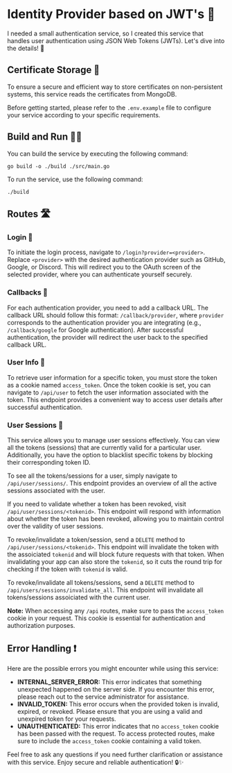 # Identity Provider based on JWT's 🔐

I needed a small authentication service, so I created this service that handles user authentication using JSON Web Tokens (JWTs). Let's dive into the details! 🚀

## Certificate Storage 📜

To ensure a secure and efficient way to store certificates on non-persistent systems, this service reads the certificates from MongoDB.

Before getting started, please refer to the `.env.example` file to configure your service according to your specific requirements.

## Build and Run 🏃‍♀️

You can build the service by executing the following command:
```
go build -o ./build ./src/main.go
```

To run the service, use the following command:
```
./build
```

## Routes 🛣️

### Login 🔑

To initiate the login process, navigate to `/login?provider=<provider>`. Replace `<provider>` with the desired authentication provider such as GitHub, Google, or Discord. This will redirect you to the OAuth screen of the selected provider, where you can authenticate yourself securely.

### Callbacks 🔄

For each authentication provider, you need to add a callback URL. The callback URL should follow this format: `/callback/provider`, where `provider` corresponds to the authentication provider you are integrating (e.g., `/callback/google` for Google authentication). After successful authentication, the provider will redirect the user back to the specified callback URL.

### User Info 👤

To retrieve user information for a specific token, you must store the token as a cookie named `access_token`. Once the token cookie is set, you can navigate to `/api/user` to fetch the user information associated with the token. This endpoint provides a convenient way to access user details after successful authentication.

### User Sessions 📆

This service allows you to manage user sessions effectively. You can view all the tokens (sessions) that are currently valid for a particular user. Additionally, you have the option to blacklist specific tokens by blocking their corresponding token ID.

To see all the tokens/sessions for a user, simply navigate to `/api/user/sessions/`. This endpoint provides an overview of all the active sessions associated with the user.

If you need to validate whether a token has been revoked, visit `/api/user/sessions/<tokenid>`. This endpoint will respond with information about whether the token has been revoked, allowing you to maintain control over the validity of user sessions.

To revoke/invalidate a token/session, send a `DELETE` method to `/api/user/sessions/<tokenid>`. This endpoint will invalidate
the token with the assoiciated `tokenid` and will block future requests with that token. When invalidating your app can also
store the `tokenid`, so it cuts the round trip for checking if the token with `tokenid` is valid.

To revoke/invalidate all tokens/sessions, send a `DELETE` method to `/api/users/sessions/invalidate_all`. This endpoint will 
invalidate all tokens/sessions assoiciated with the current user.

**Note:** When accessing any `/api` routes, make sure to pass the `access_token` cookie in your request. This cookie is essential for authentication and authorization purposes.

## Error Handling ❗

Here are the possible errors you might encounter while using this service:

- **INTERNAL_SERVER_ERROR:** This error indicates that something unexpected happened on the server side. If you encounter this error, please reach out to the service administrator for assistance.
- **INVALID_TOKEN:** This error occurs when the provided token is invalid, expired, or revoked. Please ensure that you are using a valid and unexpired token for your requests.
- **UNAUTHENTICATED:** This error indicates that no `access_token` cookie has been passed with the request. To access protected routes, make sure to include the `access_token` cookie containing a valid token.

Feel free to ask any questions if you need further clarification or assistance with this service. Enjoy secure and reliable authentication! 🔒✨